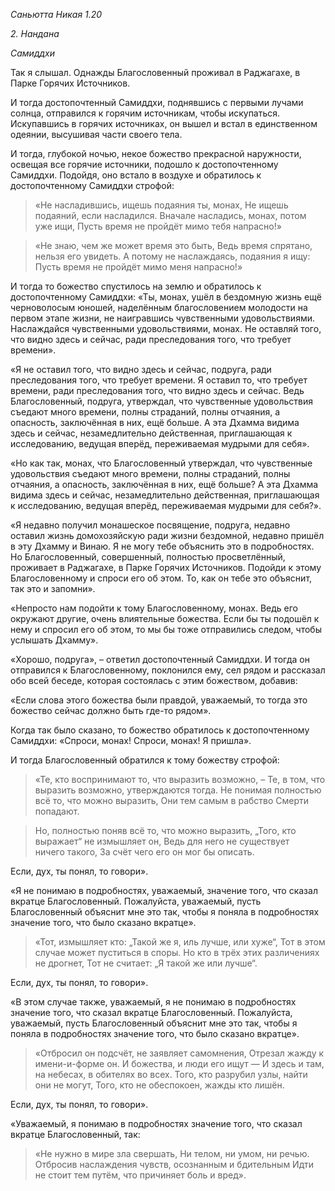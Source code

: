 *Саньютта Никая 1\.20*

*2\. Нандана*

*Самиддхи*

Так я слышал\. Однажды Благословенный проживал в Раджагахе, в Парке Горячих Источников\.

И тогда достопочтенный Самиддхи, поднявшись с первыми лучами солнца, отправился к горячим источникам, чтобы искупаться\. Искупавшись в горячих источниках, он вышел и встал в единственном одеянии, высушивая части своего тела\.

И тогда, глубокой ночью, некое божество прекрасной наружности, освещая все горячие источники, подошло к достопочтенному Самиддхи\. Подойдя, оно встало в воздухе и обратилось к достопочтенному Самиддхи строфой:

> «Не насладившись, ищешь подаяния ты, монах,
> Не ищешь подаяний, если насладился\.
> Вначале насладись, монах, потом уже ищи,
> Пусть время не пройдёт мимо тебя напрасно\!»

> «Не знаю, чем же может время это быть,
> Ведь время спрятано, нельзя его увидеть\.
> А потому не наслаждаясь, подаяния я ищу:
> Пусть время не пройдёт мимо меня напрасно\!»

И тогда то божество спустилось на землю и обратилось к достопочтенному Самиддхи: «Ты, монах, ушёл в бездомную жизнь ещё черноволосым юношей, наделённым благословением молодости на первом этапе жизни, не наигравшись чувственными удовольствиями\. Наслаждайся чувственными удовольствиями, монах\. Не оставляй того, что видно здесь и сейчас, ради преследования того, что требует времени»\.

«Я не оставил того, что видно здесь и сейчас, подруга, ради преследования того, что требует времени\. Я оставил то, что требует времени, ради преследования того, что видно здесь и сейчас\. Ведь Благословенный, подруга, утверждал, что чувственные удовольствия съедают много времени, полны страданий, полны отчаяния, а опасность, заключённая в них, ещё больше\. А эта Дхамма видима здесь и сейчас, незамедлительно действенная, приглашающая к исследованию, ведущая вперёд, переживаемая мудрыми для себя»\.

«Но как так, монах, что Благословенный утверждал, что чувственные удовольствия съедают много времени, полны страданий, полны отчаяния, а опасность, заключённая в них, ещё больше? А эта Дхамма видима здесь и сейчас, незамедлительно действенная, приглашающая к исследованию, ведущая вперёд, переживаемая мудрыми для себя?»\.

«Я недавно получил монашеское посвящение, подруга, недавно оставил жизнь домохозяйскую ради жизни бездомной, недавно пришёл в эту Дхамму и Винаю\. Я не могу тебе объяснить это в подробностях\. Но Благословенный, совершенный, полностью просветлённый, проживает в Раджагахе, в Парке Горячих Источников\. Подойди к этому Благословенному и спроси его об этом\. То, как он тебе это объяснит, так это и запомни»\.

«Непросто нам подойти к тому Благословенному, монах\. Ведь его окружают другие, очень влиятельные божества\. Если бы ты подошёл к нему и спросил его об этом, то мы бы тоже отправились следом, чтобы услышать Дхамму»\.

«Хорошо, подруга», – ответил достопочтенный Самиддхи\. И тогда он отправился к Благословенному, поклонился ему, сел рядом и рассказал обо всей беседе, которая состоялась с этим божеством, добавив:

«Если слова этого божества были правдой, уважаемый, то тогда это божество сейчас должно быть где\-то рядом»\.

Когда так было сказано, то божество обратилось к достопочтенному Самиддхи: «Спроси, монах\! Спроси, монах\! Я пришла»\.

И тогда Благословенный обратился к тому божеству строфой:

> «Те, кто воспринимают то, что выразить возможно, –
> Те, в том, что выразить возможно, утверждаются тогда\.
> Не понимая полностью всё то, что можно выразить,
> Они тем самым в рабство Смерти попадают\.

> Но, полностью поняв всё то, что можно выразить,
> „Того, кто выражает“ не измышляет он,
> Ведь для него не существует ничего такого,
> За счёт чего его он мог бы описать\.

Если, дух, ты понял, то говори»\.

«Я не понимаю в подробностях, уважаемый, значение того, что сказал вкратце Благословенный\. Пожалуйста, уважаемый, пусть Благословенный объяснит мне это так, чтобы я поняла в подробностях значение того, что было сказано вкратце»\.

> «Тот, измышляет кто: „Такой же я, иль лучше, или хуже“,
> Тот в этом случае может пуститься в споры\.
> Но кто в трёх этих различениях не дрогнет,
> Тот не считает: „Я такой же или лучше“\.

Если, дух, ты понял, то говори»\.

«В этом случае также, уважаемый, я не понимаю в подробностях значение того, что сказал вкратце Благословенный\. Пожалуйста, уважаемый, пусть Благословенный объяснит мне это так, чтобы я поняла в подробностях значение того, что было сказано вкратце»\.

> «Отбросил он подсчёт, не заявляет самомнения,
> Отрезал жажду к имени\-и\-форме он\.
> И божества, и люди его ищут —
> И здесь и там, на небесах, в обителях во всех\.
> Того, кто разрубил узлы, найти они не могут,
> Того, кто не обеспокоен, жажды кто лишён\.

Если, дух, ты понял, то говори»\.

«Уважаемый, я понимаю в подробностях значение того, что сказал вкратце Благословенный, так:

> «Не нужно в мире зла свершать,
> Ни телом, ни умом, ни речью\.
> Отбросив наслаждения чувств, осознанным и бдительным
> Идти не стоит тем путём, что причиняет боль и вред»\.
